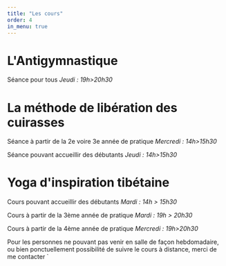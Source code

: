 ```yaml
---
title: "Les cours"
order: 4
in_menu: true
---
```

# L'Antigymnastique
Séance pour tous
*Jeudi : 19h>20h30* 

# La méthode de libération des cuirasses

Séance à partir de la 2e voire 3e année de pratique
*Mercredi : 14h>15h30*

Séance pouvant accueillir des débutants
*Jeudi : 14h>15h30*

# Yoga d'inspiration tibétaine

Cours pouvant accueillir des débutants 
*Mardi : 14h > 15h30*

Cours à partir de la 3ème année de pratique 
*Mardi : 19h > 20h30* 

Cours à partir de la 4ème année de pratique 
*Mercredi : 19h>20h30*

Pour les personnes ne pouvant pas venir en salle de façon hebdomadaire, ou bien ponctuellement possibilité de suivre le cours à distance, merci de me contacter
` 